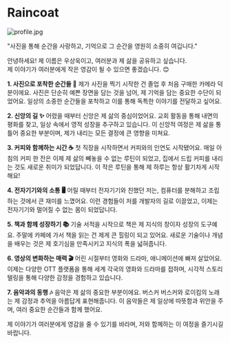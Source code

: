 # Raincoat

![profile.jpg](/images/profile.jpg)

"사진을 통해 순간을 사랑하고, 기억으로 그 순간을 영원히 소중히 여깁니다."

안녕하세요! 제 이름은 우상욱이고,
여러분과 제 삶을 공유하고 싶습니다.  
제 이야기가 여러분에게 작은 영감이 될 수 있으면 좋겠습니다. 😊

**1. 사진으로 포착한 순간들 📸**
제가 사진을 찍기 시작한 건 졸업 후 처음 구매한 카메라 덕분이에요. 사진은 단순히 예쁜 장면을 담는 것을 넘어, 제 기억을 담는 중요한 수단이 되었어요. 일상의 소중한 순간들을 포착하고 이를 통해 독특한 이야기를 전달하고 싶어요.

**2. 신앙의 길 ✨**
어렸을 때부터 신앙은 제 삶의 중심이었어요. 교회 활동을 통해 내면의 평화를 찾고, 일상 속에서 영적 성장을 추구하고 있습니다. 이 신앙적 여정은 제 삶을 통틀어 중요한 부분이며, 제가 내리는 모든 결정에 큰 영향을 미쳐요.

**3. 커피와 함께하는 시간 ☕**
첫 직장을 시작하면서 커피와의 인연도 시작됐어요. 매일 아침의 커피 한 잔은 이제 제 삶의 빼놓을 수 없는 루틴이 되었고, 집에서 드립 커피를 내리는 것도 새로운 취미가 되었답니다. 이 작은 루틴을 통해 제 하루는 항상 활기차게 시작해요!

**4. 전자기기와의 소통 🖥️**
어릴 때부터 전자기기와 친했던 저는, 컴퓨터를 분해하고 조립하는 것에서 큰 재미를 느꼈어요. 이런 경험들이 저를 개발자의 길로 이끌었고, 이제는 전자기기와 멀어질 수 없는 몸이 되었답니다.

**5. 책과 함께 성장하기 📚**
기술 서적을 시작으로 책은 제 지식의 창이자 성장의 도구예요. 주말에 카페에 가서 책을 읽는 건 제게 큰 힐링이 되고 있어요. 새로운 기술이나 개념을 배우는 것은 제 호기심을 만족시키고 지식의 폭을 넓혀줍니다.

**6. 영상의 변화하는 매력 🎬**
어린 시절부터 영화와 드라마, 애니메이션에 빠져 살았어요. 이제는 다양한 OTT 플랫폼을 통해 세계 각국의 영화와 드라마를 접하며, 시각적 스토리텔링을 통해 다양한 감정을 경험하고 있습니다.

**7. 음악과의 동행 🎶**
음악은 제 삶의 중요한 부분이에요. 버스커 버스커와 로이킴의 노래는 제 감정과 추억을 아름답게 표현해줍니다. 이 음악들은 제 일상에 따뜻함과 위안을 주며, 여러 중요한 순간들과 함께 했어요.

제 이야기가 여러분에게 영감을 줄 수 있기를 바라며, 저와 함께하는 이 여정을 즐기시길 바랍니다.
